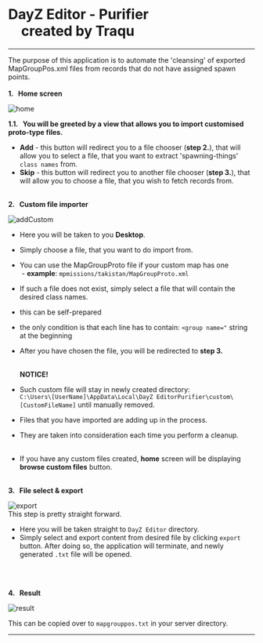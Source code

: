 # DayZ Editor - Purifier <br> &nbsp; &nbsp;  created by Traqu
___
The purpose of this application is to automate the 'cleansing' of exported MapGroupPos.xml files from records that do not have assigned spawn points.<br>
<br>**1. &nbsp; Home screen**

![home](https://github.com/TraquPjatk/DayZ-Editor-Purifier/assets/101177758/1981735d-62a5-4bc0-976f-8a347c5802e4)

**1.1. &nbsp; You will be greeted by a view that allows you to import customised proto-type files.**
- **Add** - this button will redirect you to a file chooser (**step 2.**), that will allow you to select a file, that you want to extract 'spawning-things' `class names` from.
- **Skip** - this button will redirect you to another file chooser (**step 3.**), that will allow you to choose a file, that you wish to fetch records from.
  <br>

<br>**2. &nbsp; Custom file importer**

![addCustom](https://github.com/TraquPjatk/DayZ-Editor-Purifier/assets/101177758/f8f3c13f-65a2-4165-a932-8aafe0a99145)
- Here you will be taken to you **Desktop**.
- Simply choose a file, that you want to do import from.
  <br>
- You can use the MapGroupProto file if your custom map has one<br>
&nbsp;- **example**: `mpmissions/takistan/MapGroupProto.xml`
- If such a file does not exist, simply select a file that will contain the desired class names.
- this can be self-prepared
- the only condition is that each line has to contain: `<group name="` string at the beginning
  <br>
- After you have chosen the file, you will be redirected to **step 3.**
  
  <br>**NOTICE!**
- Such custom file will stay in newly created directory:<br> `C:\Users\[UserName]\AppData\Local\DayZ EditorPurifier\custom\[CustomFileName]` until manually removed.
- Files that you have imported are adding up in the process.
- They are taken into consideration each time you perform a cleanup.<br>
&nbsp;
- If you have any custom files created, **home** screen will be displaying **browse custom files** button.
  <br>

<br>**3. &nbsp; File select & export**

![export](https://github.com/TraquPjatk/DayZ-Editor-Purifier/assets/101177758/496aa7a2-0283-4b78-b915-0bc2b110dd6c)<br>
This step is pretty straight forward.<br>
- Here you will be taken straight to `DayZ Editor` directory.
- Simply select and export content from desired file by clicking `export` button.
After doing so, the application will terminate, and newly generated `.txt` file will be opened.
<br>

<br>**4. &nbsp; Result**

![result](https://github.com/TraquPjatk/DayZ-Editor-Purifier/assets/101177758/2a4a11fe-fc00-4072-8b9f-d1c94fc037e5)

This can be copied over to `mapgrouppos.txt` in your server directory.

---